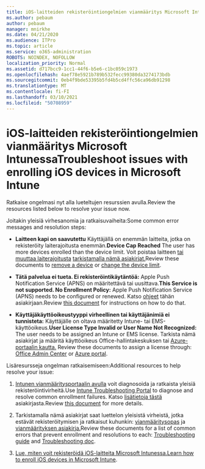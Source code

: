 ```yaml
---
title: iOS-laitteiden rekisteröintiongelmien vianmääritys Microsoft Intunessa
ms.author: pebaum
author: pebaum
manager: mnirkhe
ms.date: 04/21/2020
ms.audience: ITPro
ms.topic: article
ms.service: o365-administration
ROBOTS: NOINDEX, NOFOLLOW
localization_priority: Normal
ms.assetid: d717bcc9-1cc1-44f6-b5e6-c1bc059c1973
ms.openlocfilehash: 4aef78e5921b789b532fecc99380da3274173bdb
ms.sourcegitcommit: 0eb4f9bde53395b5fd4b5cd4ffc56ca96db91298
ms.translationtype: MT
ms.contentlocale: fi-FI
ms.lasthandoff: 03/10/2021
ms.locfileid: "50708959"
---
```

# <a name="troubleshoot-issues-with-enrolling-ios-devices-in-microsoft-intune"></a><span data-ttu-id="e181f-102">iOS-laitteiden rekisteröintiongelmien vianmääritys Microsoft Intunessa</span><span class="sxs-lookup"><span data-stu-id="e181f-102">Troubleshoot issues with enrolling iOS devices in Microsoft Intune</span></span>

<span data-ttu-id="e181f-103">Ratkaise ongelmasi nyt alla lueteltujen resurssien avulla.</span><span class="sxs-lookup"><span data-stu-id="e181f-103">Review the resources listed below to resolve your issue now.</span></span> 
  
<span data-ttu-id="e181f-104">Joitakin yleisiä virhesanomia ja ratkaisuvaiheita:</span><span class="sxs-lookup"><span data-stu-id="e181f-104">Some common error messages and resolution steps:</span></span>
  
- <span data-ttu-id="e181f-105">**Laitteen kapi on saavutettu** Käyttäjällä on enemmän laitteita, jotka on rekisteröity laiterajoitusta enemmän.</span><span class="sxs-lookup"><span data-stu-id="e181f-105">**Device Cap Reached** The user has more devices enrolled than the device limit.</span></span> <span data-ttu-id="e181f-106">Voit poistaa laitteen [tai muuttaa laiterajoitusta](https://docs.microsoft.com/intune/devices-wipe) [tarkistamalla nämä asiakirjat.](https://docs.microsoft.com/intune/enrollment-restrictions-set#set-device-limit-restrictions)</span><span class="sxs-lookup"><span data-stu-id="e181f-106">Review these documents to [remove a device](https://docs.microsoft.com/intune/devices-wipe) or [change the device limit](https://docs.microsoft.com/intune/enrollment-restrictions-set#set-device-limit-restrictions).</span></span>
    
- <span data-ttu-id="e181f-107">**Tätä palvelua ei tueta. Ei rekisteröintikäytäntöä:** Apple Push Notification Service (APNS) on määritettävä tai uusittava.</span><span class="sxs-lookup"><span data-stu-id="e181f-107">**This Service is not supported. No Enrollment Policy:** Apple Push Notification Service (APNS) needs to be configured or renewed.</span></span> <span data-ttu-id="e181f-108">Katso [ohjeet](https://docs.microsoft.com/intune/apple-mdm-push-certificate-get) tähän asiakirjaan.</span><span class="sxs-lookup"><span data-stu-id="e181f-108">Review [this document](https://docs.microsoft.com/intune/apple-mdm-push-certificate-get) for instructions on how to do that.</span></span> 
    
- <span data-ttu-id="e181f-109">**Käyttäjäkäyttöoikeustyyppi virheellinen tai käyttäjänimiä ei tunnisteta:** Käyttäjälle on oltava määritetty Intune- tai EMS-käyttöoikeus.</span><span class="sxs-lookup"><span data-stu-id="e181f-109">**User License Type Invalid or User Name Not Recognized:** The user needs to be assigned an Intune or EMS license.</span></span> <span data-ttu-id="e181f-110">Tarkista nämä asiakirjat ja määritä käyttöoikeus Office-hallintakeskuksen tai [Azure-portaalin kautta.](https://docs.microsoft.com/azure/active-directory/license-users-groups) [](https://docs.microsoft.com/intune/licenses-assign)</span><span class="sxs-lookup"><span data-stu-id="e181f-110">Review these documents to assign a license through: [Office Admin Center](https://docs.microsoft.com/intune/licenses-assign) or [Azure portal](https://docs.microsoft.com/azure/active-directory/license-users-groups).</span></span>
    
<span data-ttu-id="e181f-111">Lisäresursseja ongelman ratkaisemiseen:</span><span class="sxs-lookup"><span data-stu-id="e181f-111">Additional resources to help resolve your issue:</span></span>
  
1. <span data-ttu-id="e181f-112">[Intunen vianmääritysportaalin avulla](https://devicemanagement.microsoft.com/#blade/Microsoft_Intune_DeviceSettings/TroubleshootBlade) voit diagnosoida ja ratkaista yleisiä rekisteröintivirheitä.</span><span class="sxs-lookup"><span data-stu-id="e181f-112">Use [Intune Troubleshooting Portal](https://devicemanagement.microsoft.com/#blade/Microsoft_Intune_DeviceSettings/TroubleshootBlade) to diagnose and resolve common enrollment failures.</span></span> <span data-ttu-id="e181f-113">Katso [lisätietoja tästä](https://docs.microsoft.com/intune/help-desk-operators) asiakirjasta.</span><span class="sxs-lookup"><span data-stu-id="e181f-113">Review [this document](https://docs.microsoft.com/intune/help-desk-operators) for more details.</span></span> 
    
2. <span data-ttu-id="e181f-114">Tarkistamalla nämä asiakirjat saat luettelon yleisistä virheistä, jotka estävät rekisteröitymisen ja ratkaisut kuhunkin: [vianmääritysopas](https://support.microsoft.com/help/4039809/troubleshooting-ios-device-enrollment-in-intune) ja [vianmäärityksen asiakirja.](https://docs.microsoft.com/troubleshoot/mem/intune/troubleshoot-device-enrollment-in-intune)</span><span class="sxs-lookup"><span data-stu-id="e181f-114">Review these documents for a list of common errors that prevent enrollment and resolutions to each: [Troubleshooting guide](https://support.microsoft.com/help/4039809/troubleshooting-ios-device-enrollment-in-intune) and [Troubleshooting doc](https://docs.microsoft.com/troubleshoot/mem/intune/troubleshoot-device-enrollment-in-intune).</span></span>
    
3. <span data-ttu-id="e181f-115">[Lue, miten voit rekisteröidä iOS-laitteita Microsoft Intunessa.](https://docs.microsoft.com/intune/ios-enroll)</span><span class="sxs-lookup"><span data-stu-id="e181f-115">[Learn how to enroll iOS devices in Microsoft Intune](https://docs.microsoft.com/intune/ios-enroll).</span></span>
    

